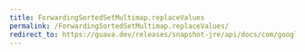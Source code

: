 ```yaml
---
title: ForwardingSortedSetMultimap.replaceValues
permalink: /ForwardingSortedSetMultimap.replaceValues/
redirect_to: https://guava.dev/releases/snapshot-jre/api/docs/com/google/common/collect/ForwardingSortedSetMultimap.html#replaceValues-K-java.lang.Iterable-
---
```

